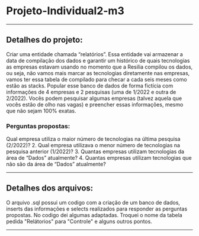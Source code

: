 # Projeto-Individual2-m3

******************************************************************************************************************************
## Detalhes do projeto:
Criar uma entidade chamada “relatórios”. Essa 
entidade vai armazenar a data de compilação dos 
dados e garantir um histórico de quais tecnologias as 
empresas estavam usando no momento que a Resilia 
compilou os dados, ou seja, não vamos mais marcar 
as tecnologias diretamente nas empresas, vamos ter 
essa tabela de compilado para checar a cada seis 
meses como estão as stacks.
Popular esse banco de dados de forma fictícia com 
informações de 4 empresas e 2 pesquisas (uma de 
1/2022 e outra de 2/2022). Vocês podem pesquisar 
algumas empresas (talvez aquela que vocês estão de 
olho nas vagas) e preencher essas informações, 
mesmo que não sejam 100% exatas.

### Perguntas propostas:
Qual empresa utiliza o maior número de tecnologias na última pesquisa 
(2/2022)?
2. Qual empresa utilizava o menor número de tecnologias na pesquisa 
anterior (1/2022)?
3. Quantas empresas utilizam tecnologias da área de “Dados” 
atualmente? 
4. Quantas empresas utilizam tecnologias que não são da área de 
“Dados” atualmente?

*****************************************************************************************************************************

## Detalhes dos arquivos:
O arquivo .sql possui um codigo com a criação de um banco de dados, inserts das informações e selects realizados para responder as perguntas propostas.
No codigo dei algumas adaptadas. Troquei o nome da tabela pedida "Relátorios" para "Controle" e alguns outros pontos.

*****************************************************************************************************************************
